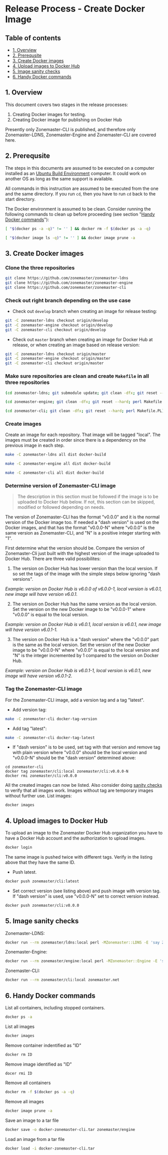 Release Process - Create Docker Image
=====================================

## Table of contents

* [1. Overview](#1-overview)
* [2. Prerequsite](#2-prerequsite)
* [3. Create Docker images](#3-create-docker-images)
* [4. Upload images to Docker Hub](#4-upload-images-to-docker-hub)
* [5. Image sanity checks][sanity checks]
* [6. Handy Docker commands][Handy Docker commands]

## 1. Overview

This document covers two stages in the release processes:

1. Creating Docker images for testing.
2. Creating Docker image for publishing on Docker Hub

Presently only Zonemaster-CLI is published, and therefore only Zonemaster-LDNS,
Zonemaster-Engine and Zonemaster-CLI are covered here.


## 2. Prerequsite

The steps in this documents are assumed to be executed on a computer installed
as an [Ubuntu Build Environment] computer. It could work on another OS as long
as the same support is available.

All commands in this instruction are assumed to be executed from the one and the
same directory. If you run `cd`, then you have to run `cd` back to the start
directory.

The Docker environment is assumed to be clean. Consider running the following
commands to clean up before proceeding (see section "[Handy Docker commands]"):
```sh
[ "$(docker ps -a -q)" != '' ] && docker rm -f $(docker ps -a -q)
```
```sh
[ "$(docker image ls -q)" != '' ] && docker image prune -a
```


## 3. Create Docker images

### Clone the three repositories

```sh
git clone https://github.com/zonemaster/zonemaster-ldns
git clone https://github.com/zonemaster/zonemaster-engine
git clone https://github.com/zonemaster/zonemaster-cli
```

### Check out right branch depending on the use case

* Check out `develop` branch when creating an image for release testing:

```sh
git -C zonemaster-ldns checkout origin/develop
git -C zonemaster-engine checkout origin/develop
git -C zonemaster-cli checkout origin/develop
```

* Check out `master` branch when creating an image for Docker Hub at release, or
when creating an image based on release version:

```sh
git -C zonemaster-ldns checkout origin/master
git -C zonemaster-engine checkout origin/master
git -C zonemaster-cli checkout origin/master
```

### Make sure repositories are clean and create `Makefile` in all three repositories

```sh
(cd zonemaster-ldns; git submodule update; git clean -dfx; git reset --hard; perl Makefile.PL)
```
```sh
(cd zonemaster-engine; git clean -dfx; git reset --hard; perl Makefile.PL)
```
```sh
(cd zonemaster-cli; git clean -dfx; git reset --hard; perl Makefile.PL)
```

### Create images

Create an image for each repository. That image will be tagged "local". The
images must be created in order since there is a dependency on the previous
image in each step.
```sh
make -C zonemaster-ldns all dist docker-build
```
```sh
make -C zonemaster-engine all dist docker-build
```
```sh
make -C zonemaster-cli all dist docker-build
```

### Determine version of Zonemaster-CLI image

> The description in this section must be followed if the image is to be uploaded
> to Docker Hub below. If not, this section can be skipped, modified or followed
> depending on needs.

The version of Zonemaster-CLI has the format "v0.0.0" and it is the normal
version of the Docker image too. If needed a "dash version" is used on the Docker
images, and that has the format "v0.0.0-N" where "v0.0.0" is the same version as
Zonemaster-CLI, and "N" is a positive integer starting with "1".

First determine what the version should be. Compare the version of
Zonemaster-Cli just built with the highest version of the image uploaded to
Docker Hub. There are three valid possibilites:

1. The version on Docker Hub has lower version than the local version. If so
   set the tags of the image with the simple steps below ignoring "dash
   versions".

*Example: version on Docker Hub is v6.0.0 of v6.0.0-1, local version is v6.0.1,
new image will have version v6.0.1.*

2. The version on Docker Hub has the same version as the local version. Set the
   version on the new Docker image to be "v0.0.0-1" where "v0.0.0" is equal to
   the local version.

*Example: version on Docker Hub is v6.0.1, local version is v6.0.1, new image
will have version v6.0.1-1.*

3. The version on Docker Hub is a "dash version" where the "v0.0.0" part is the
   same as the local version. Set the version of the new Docker image to be
   "v0.0.0-N" where "v0.0.0" is equal to the local version and "N" is the
   integer incremented by 1 compared to the version on Docker Hub.

*Example: version on Docker Hub is v6.0.1-1, local version is v6.0.1, new image
will have version v6.0.1-2.*


### Tag the Zonemaster-CLI image

For the Zonemaster-CLI image, add a version tag and a tag "latest".

* Add version tag:
```sh
make -C zonemaster-cli docker-tag-version
```

* Add tag "latest":
```sh
make -C zonemaster-cli docker-tag-latest
```

* If "dash version" is to be used, set tag with that version and remove tag with
plain version where "v0.0.0" should be the local version and "v0.0.0-N" should be
the "dash version" determined above:
```
cd zonemaster-cli
docker tag zonemaster/cli:local zonemaster/cli:v0.0.0-N 
docker rmi zonemaster/cli:v0.0.0
```

All the created images can now be listed. Also consider doing [sanity checks] to
verify that all images work. Images without tag are temporary images without
further use. List images:

```sh
docker images
```

## 4. Upload images to Docker Hub

To upload an image to the Zonemaster Docker Hub organization you have to have
a Docker Hub account and the authorization to upload images.

```sh
docker login
```

The same image is pushed twice with different tags. Verify in the listing
above that they have the same ID.

* Push latest.
```sh
docker push zonemaster/cli:latest
```

* Set correct version (see listing above) and push image with version tag. If
  "dash version" is used, use "v0.0.0-N" set to correct version instead.
```sh
docker push zonemaster/cli:v0.0.0
```

## 5. Image sanity checks

Zonemaster-LDNS:

```sh
docker run --rm zonemaster/ldns:local perl -MZonemaster::LDNS -E 'say Zonemaster::LDNS->new("9.9.9.9")->query("zonemaster.net")->string'
```

Zonemaster-Engine:

```sh
docker run --rm zonemaster/engine:local perl -MZonemaster::Engine -E 'say join "\n", Zonemaster::Engine->test_module("BASIC", "zonemaster.net")'
```

Zonemaster-CLI:

```sh
docker run --rm zonemaster/cli:local zonemaster.net
```

## 6. Handy Docker commands

List all containers, including stopped containers.

```sh
docker ps -a
```

List all images
```sh
docker images
```

Remove container indentified as "ID"
```sh
docker rm ID
```

Remove image identified as "ID"
```sh
docer rmi ID
```

Remove all containers
```sh
docker rm -f $(docker ps -a -q)
```

Remove all images
```sh
docker image prune -a
```

Save an image to a tar file
```sh
docker save -o docker-zonemaster-cli.tar zonemaster/engine
```

Load an image from a tar file
```sh
docker load -i docker-zonemaster-cli.tar
```


[Ubuntu Build Environment]:               ../distrib-testing/Ubuntu-build-environment.md
[Sanity checks]:                          #5-image-sanity-checks
[Handy Docker commands]:                  #6-handy-docker-commands

